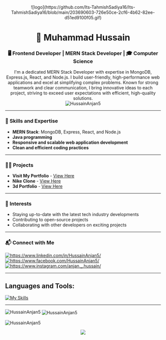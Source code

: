 

<p align="center">
<!--   <img src="https://miro.medium.com/v2/resize:fit:828/format:webp/1*yw0TnheAGN-LPneDaTlaxw.gif" alt="HussainAnjan5" /> -->
![logo](https://github.com/Its-TahmishSadiya16/Its-TahmishSadiya16/blob/main/203690603-726e50ce-2cf6-4b62-82ee-d51ed9100f05.gif)
</p>
<h1 align="center">👋 Muhammad Hussain</h1>
<h3 align="center">🖥️ Frontend Developer | MERN Stack Developer | 🎓 Computer Science</h3>

<p align="center">
I'm a dedicated MERN Stack Developer with expertise in MongoDB, Express.js, React, and Node.js. I build user-friendly, high-performance web applications and excel at simplifying complex problems. Known for strong teamwork and clear communication, I bring innovative ideas to each project, striving to exceed user expectations with efficient, high-quality solutions. 
<br/>
  <img src="https://komarev.com/ghpvc/?username=HussainAnjan5&label=Profile%20views&color=0e75b6&style=flat"  align="end" alt="HussainAnjan5" />
</p>

---

### 🚀 Skills and Expertise

- **MERN Stack**: MongoDB, Express, React, and Node.js
- **Java programming**
- **Responsive and scalable web application development**
- **Clean and efficient coding practices**

---

### 👨‍💻 Projects

- **Visit My Portfolio** - [View Here](https://hussain-portfolio-app.vercel.app/)
- **Nike Clone** - [View Here](https://hussain-nike-clone.vercel.app/)
- **3d Portfolio** - [View Here](https://portfolio-hussain-3d.vercel.app/)

---

### 🌟 Interests

- Staying up-to-date with the latest tech industry developments
- Contributing to open-source projects
- Collaborating with other developers on exciting projects

---

### 📬 Connect with Me

<p>
<a href="https://www.linkedin.com/in/HussainAnjan5/" target="blank"><img src="https://raw.githubusercontent.com/rahuldkjain/github-profile-readme-generator/master/src/images/icons/Social/linked-in-alt.svg" alt="https://www.linkedin.com/in/HussainAnjan5/" height="30" width="40" /></a>
<a href="https://www.facebook.com/HussainAnjan5/" target="blank"><img src="https://raw.githubusercontent.com/rahuldkjain/github-profile-readme-generator/master/src/images/icons/Social/facebook.svg" alt="https://www.facebook.com/HussainAnjan5/" height="30" width="40" /></a>
<a href="https://www.instagram.com/anjan._.hussain/" target="blank"><img src="https://raw.githubusercontent.com/rahuldkjain/github-profile-readme-generator/master/src/images/icons/Social/instagram.svg" alt="https://www.instagram.com/anjan._.hussain/" height="30" width="40" /></a>
</p>

---

## **Languages and Tools:**  
[![My Skills](https://skillicons.dev/icons?i=html,css,tailwind,js,react,vite,expressjs,nodejs,mongodb,firebase,java,c,cs,python,md,git,github,vscode,jest,styledcomponents,postman,stackoverflow&perline=13)](#)

---

<p><img align="left" src="https://github-readme-stats.vercel.app/api/top-langs?username=HussainAnjan5&show_icons=true&locale=en&layout=compact" alt="HussainAnjan5" /></p>

<p>&nbsp;<img align="center" src="https://github-readme-stats.vercel.app/api?username=HussainAnjan5&show_icons=true&locale=en" alt="HussainAnjan5" /></p>

<p><img align="center" src="https://github-readme-streak-stats.herokuapp.com/?user=HussainAnjan5&" alt="HussainAnjan5" /></p> 

<p align="center">
  <img src="https://capsule-render.vercel.app/api?type=waving&color=gradient&colors=%23FFB3BA,%239F5FEC&height=100&section=footer"/>
</p> 
